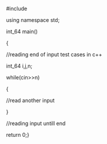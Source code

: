 #include<iostream>



using namespace std;




int_64 main()


{


//reading end of input test cases in c++



int_64 i,j,n;



while(cin>>n)



{



//read another input



}    


//reading input untill end




return 0;}
